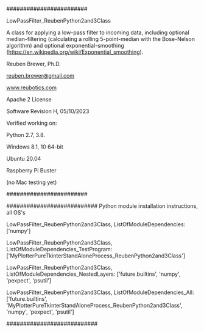 ########################  

LowPassFilter_ReubenPython2and3Class

A class for applying a low-pass filter to incoming data, including 
optional median-filtering (calculating a rolling 5-point-median with the Bose-Nelson algorithm) and 
optional exponential-smoothing (https://en.wikipedia.org/wiki/Exponential_smoothing). 

Reuben Brewer, Ph.D.

reuben.brewer@gmail.com

www.reubotics.com

Apache 2 License

Software Revision H, 05/10/2023

Verified working on: 

Python 2.7, 3.8.

Windows 8.1, 10 64-bit

Ubuntu 20.04

Raspberry Pi Buster 

(no Mac testing yet)

########################  

########################### Python module installation instructions, all OS's

LowPassFilter_ReubenPython2and3Class, ListOfModuleDependencies: ['numpy']

LowPassFilter_ReubenPython2and3Class, ListOfModuleDependencies_TestProgram: ['MyPlotterPureTkinterStandAloneProcess_ReubenPython2and3Class']

LowPassFilter_ReubenPython2and3Class, ListOfModuleDependencies_NestedLayers: ['future.builtins', 'numpy', 'pexpect', 'psutil']

LowPassFilter_ReubenPython2and3Class, ListOfModuleDependencies_All:['future.builtins', 'MyPlotterPureTkinterStandAloneProcess_ReubenPython2and3Class', 'numpy', 'pexpect', 'psutil']

###########################

